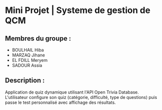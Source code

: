 # Mini Projet | Systeme de gestion de QCM

## Membres du groupe :
- BOULHAIL Hiba
- MARZAQ Jihane
- EL FDILL Meryem  
- SADOUR Assia

## Description :
Application de quiz dynamique utilisant l'API Open Trivia Database. 
L'utilisateur configure son quiz (catégorie, difficulté, type de questions) 
puis passe le test personnalisé avec affichage des résultats.
